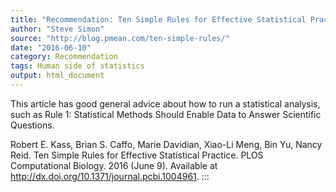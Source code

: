 ```yaml
---
title: "Recommendation: Ten Simple Rules for Effective Statistical Practice"
author: "Steve Simon"
source: "http://blog.pmean.com/ten-simple-rules/"
date: "2016-06-10"
category: Recommendation
tags: Human side of statistics
output: html_document
---
```


This article has good general advice about how to run a statistical
analysis, such as Rule 1: Statistical Methods Should Enable Data to
Answer Scientific Questions.



<!---More--->

Robert E. Kass, Brian S. Caffo, Marie Davidian, Xiao-Li Meng, Bin Yu,
Nancy Reid. Ten Simple Rules for Effective Statistical Practice. PLOS
Computational Biology. 2016 (June 9). Available at
<http://dx.doi.org/10.1371/journal.pcbi.1004961>.
:::

